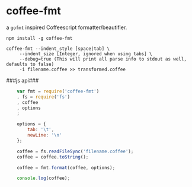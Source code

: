 # coffee-fmt


a `gofmt` inspired Coffeescript formatter/beautifier.


	npm install -g coffee-fmt

	coffee-fmt --indent_style [space|tab] \
		 --indent_size [Integer, ignored when using tabs] \
		 --debug=true (This will print all parse info to stdout as well, defaults to false)
		 -i filename.coffee >> transformed.coffee


###js api###

```javascript
	var fmt = require('coffee-fmt')
	, fs = require('fs')
	, coffee
	, options
	;

	options = {
		tab: '\t',
		newLine: '\n'
	};

	coffee = fs.readFileSync('filename.coffee');
	coffee = coffee.toString();

	coffee = fmt.format(coffee, options);

	console.log(coffee);
```

